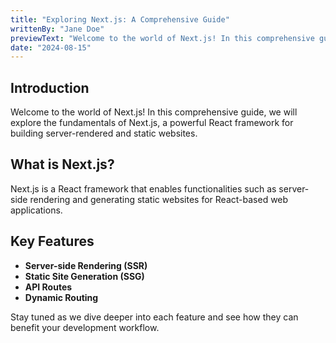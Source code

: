 ```yaml
---
title: "Exploring Next.js: A Comprehensive Guide"
writtenBy: "Jane Doe"
previewText: "Welcome to the world of Next.js! In this comprehensive guide, we will explore the fundamentals of Next.js"
date: "2024-08-15"
---
```


## Introduction

Welcome to the world of Next.js! In this comprehensive guide, we will explore the fundamentals of Next.js, a powerful React framework for building server-rendered and static websites.

## What is Next.js?

Next.js is a React framework that enables functionalities such as server-side rendering and generating static websites for React-based web applications.

## Key Features

- **Server-side Rendering (SSR)**
- **Static Site Generation (SSG)**
- **API Routes**
- **Dynamic Routing**

Stay tuned as we dive deeper into each feature and see how they can benefit your development workflow.
